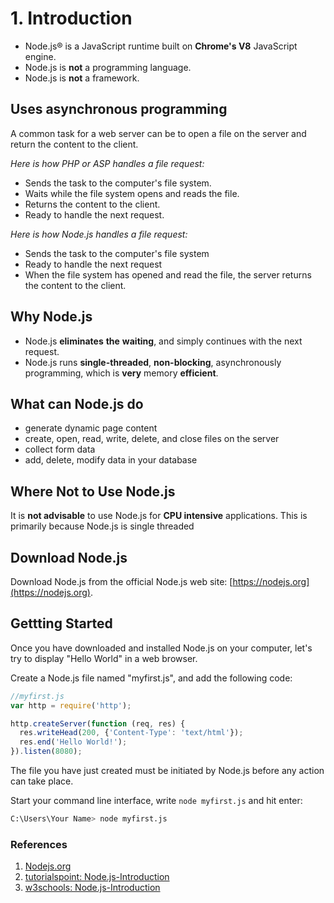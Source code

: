 # 1. Introduction

* Node.js® is a JavaScript runtime built on **Chrome's V8** JavaScript engine.
* Node.js is **not** a programming language.
* Node.js is **not** a framework.

## Uses asynchronous programming

A common task for a web server can be to open a file on the server and return the content to the client.

*Here is how PHP or ASP handles a file request:*

* Sends the task to the computer's file system.
* Waits while the file system opens and reads the file.
* Returns the content to the client.
* Ready to handle the next request.

*Here is how Node.js handles a file request:*

* Sends the task to the computer's file system
* Ready to handle the next request
* When the file system has opened and read the file, the server returns the content to the client.

## Why Node.js

* Node.js **eliminates** **the** **waiting**, and simply continues with the next request.
* Node.js runs **single-threaded**, **non-blocking**, asynchronously programming, which is **very** memory **efficient**.

## What can Node.js do

* generate dynamic page content
* create, open, read, write, delete, and close files on the server
* collect form data
* add, delete, modify data in your database

## Where Not to Use Node.js

It is **not advisable** to use Node.js for **CPU intensive** applications. This is primarily because Node.js is single threaded

## Download Node.js

Download Node.js from the official Node.js web site: [https://nodejs.org](https://nodejs.org).

## Gettting Started

Once you have downloaded and installed Node.js on your computer, let's try to display "Hello World" in a web browser.

Create a Node.js file named "myfirst.js", and add the following code:

```JavaScript
//myfirst.js
var http = require('http');

http.createServer(function (req, res) {
  res.writeHead(200, {'Content-Type': 'text/html'});
  res.end('Hello World!');
}).listen(8080);
```

The file you have just created must be initiated by Node.js before any action can take place.

Start your command line interface, write `node myfirst.js` and hit enter:

```bash
C:\Users\Your Name> node myfirst.js
```

### References

1. [Nodejs.org](https://nodejs.org/en/about/)
2. [tutorialspoint: Node.js-Introduction](https://www.tutorialspoint.com/nodejs/nodejs_introduction.htm)
3. [w3schools: Node.js-Introduction](https://www.w3schools.com/nodejs/default.asp)